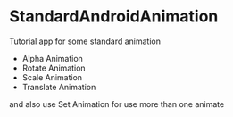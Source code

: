 # StandardAndroidAnimation
Tutorial app for some standard animation <br />
- Alpha Animation
- Rotate Animation
- Scale Animation
- Translate Animation

and also use Set Animation for use more than one animate

